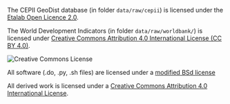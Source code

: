The CEPII GeoDist database (in folder `data/raw/cepii`) is licensed under the [Etalab Open Licence 2.0](doc/open-licence.pdf).

The World Development Indicators (in folder `data/raw/worldbank/`) is licensed under [ Creative Commons Attribution 4.0 International License (CC BY 4.0)](https://datacatalog.worldbank.org/public-licenses#cc-by).

![Creative Commons License](https://i.creativecommons.org/l/by/4.0/88x31.png)

All software (.do, .py, .sh files) are licensed under a [modified BSd license](https://opensource.org/licenses/BSD-3-Clause)

All derived work is licensed under a [Creative Commons Attribution 4.0 International License](http://creativecommons.org/licenses/by/4.0/).